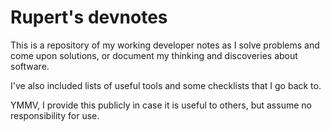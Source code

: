 # Rupert's devnotes

This is a repository of my working developer notes as I solve problems and come upon solutions, or document my thinking and discoveries about software.

I've also included lists of useful tools and some checklists that I go back to.

YMMV, I provide this publicly in case it is useful to others, but assume no responsibility for use.